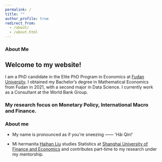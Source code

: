 ```yaml
---
permalink: /
title: ""
author_profile: true
redirect_from: 
  - /about/
  - /about.html
---
```


### About Me

## Welcome to my website!

I am a PhD candidate in the Elite PhD Program in Economics at [Fudan University](https://www.fudan.edu.cn/en/). I obtained my Bachelor’s degree in Mathematical Economics from Fudan in 2021, with a second major in Data Science. I currently work as a Consultant at the World Bank Group.



### My research focus on Monetary Policy, International Macro and Finance.



### About me

- My name is pronounced as if you're sneezing —— 'Hǎi Qín!'

- Mi hermanita [Haihan Liu](https://github.com/GraceHanLiu) studies Statistics at [Shanghai University of Finance and Economics](https://english.sufe.edu.cn/) and contributes part-time to my research under my mentorship.

<!-- Whenever you sneeze, you're calling my name <=..=> -->